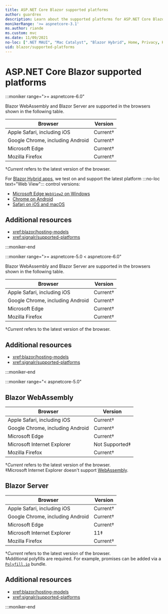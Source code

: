 ```yaml
---
title: ASP.NET Core Blazor supported platforms
author: guardrex
description: Learn about the supported platforms for ASP.NET Core Blazor.
monikerRange: '>= aspnetcore-3.1'
ms.author: riande
ms.custom: mvc
ms.date: 11/09/2021
no-loc: [".NET MAUI", "Mac Catalyst", "Blazor Hybrid", Home, Privacy, Kestrel, appsettings.json, "ASP.NET Core Identity", cookie, Cookie, Blazor, "Blazor Server", "Blazor WebAssembly", "Identity", "Let's Encrypt", Razor, SignalR]
uid: blazor/supported-platforms
---
```

# ASP.NET Core Blazor supported platforms

:::moniker range=">= aspnetcore-6.0"

Blazor WebAssembly and Blazor Server are supported in the browsers shown in the following table.

| Browser                          | Version         |
| -------------------------------- | --------------- |
| Apple Safari, including iOS      | Current&dagger; |
| Google Chrome, including Android | Current&dagger; |
| Microsoft Edge                   | Current&dagger; |
| Mozilla Firefox                  | Current&dagger; |

&dagger;*Current* refers to the latest version of the browser.

For [Blazor Hybrid apps](xref:blazor/hybrid/index), we test on and support the latest platform :::no-loc text="Web View"::: control versions:

* [Microsoft Edge `WebView2` on Windows](/microsoft-edge/webview2/)
* [Chrome on Android](https://play.google.com/store/apps/details?id=com.android.chrome)
* [Safari on iOS and macOS](https://www.apple.com/safari/)

## Additional resources

* <xref:blazor/hosting-models>
* <xref:signalr/supported-platforms>

:::moniker-end

:::moniker range=">= aspnetcore-5.0 < aspnetcore-6.0"

Blazor WebAssembly and Blazor Server are supported in the browsers shown in the following table.

| Browser                          | Version         |
| -------------------------------- | --------------- |
| Apple Safari, including iOS      | Current&dagger; |
| Google Chrome, including Android | Current&dagger; |
| Microsoft Edge                   | Current&dagger; |
| Mozilla Firefox                  | Current&dagger; |

&dagger;*Current* refers to the latest version of the browser.

## Additional resources

* <xref:blazor/hosting-models>
* <xref:signalr/supported-platforms>

:::moniker-end

:::moniker range="< aspnetcore-5.0"

## Blazor WebAssembly

| Browser                          | Version               |
| -------------------------------- | --------------------- |
| Apple Safari, including iOS      | Current&dagger;       |
| Google Chrome, including Android | Current&dagger;       |
| Microsoft Edge                   | Current&dagger;       |
| Microsoft Internet Explorer      | Not Supported&Dagger; |
| Mozilla Firefox                  | Current&dagger;       |

&dagger;*Current* refers to the latest version of the browser.  
&Dagger;Microsoft Internet Explorer doesn't support [WebAssembly](https://webassembly.org).

## Blazor Server

| Browser                          | Version         |
| -------------------------------- | --------------- |
| Apple Safari, including iOS      | Current&dagger; |
| Google Chrome, including Android | Current&dagger; |
| Microsoft Edge                   | Current&dagger; |
| Microsoft Internet Explorer      | 11&Dagger;      |
| Mozilla Firefox                  | Current&dagger; |

&dagger;*Current* refers to the latest version of the browser.  
&Dagger;Additional polyfills are required. For example, promises can be added via a [`Polyfill.io`](https://polyfill.io/v3/) bundle.

## Additional resources

* <xref:blazor/hosting-models>
* <xref:signalr/supported-platforms>

:::moniker-end
